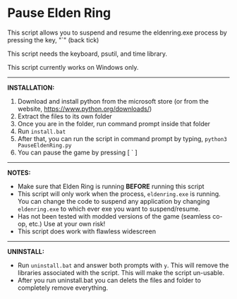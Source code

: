 # Pause Elden Ring



This script allows you to suspend and resume the eldenring.exe process by pressing the key, "`" (back tick)

This script needs the keyboard, psutil, and time library.

This script currently works on Windows only.

---

**INSTALLATION:**
1. Download and install python from the microsoft store (or from the website, https://www.python.org/downloads/)
2. Extract the files to its own folder
3. Once you are in the folder, run command prompt inside that folder
4. Run `install.bat`
5. After that, you can run the script in command prompt by typing, `python3 PauseEldenRing.py`
6. You can pause the game by pressing [ ` ]
---
**NOTES:**
- Make sure that Elden Ring is running **BEFORE** running this script
- This script will only work when the process, `eldenring.exe` is running. You can change the code to suspend any application by changing `eldenring.exe` to which ever exe you want to suspend/resume.
- Has not been tested with modded versions of the game (seamless co-op, etc.) Use at your own risk!
- This script does work with flawless widescreen
---
**UNINSTALL:**
- Run `uninstall.bat` and answer both prompts with `y`. This will remove the libraries associated with the script. This will make the script un-usable.
- After you run uninstall.bat you can delets the files and folder to completely remove everything.

